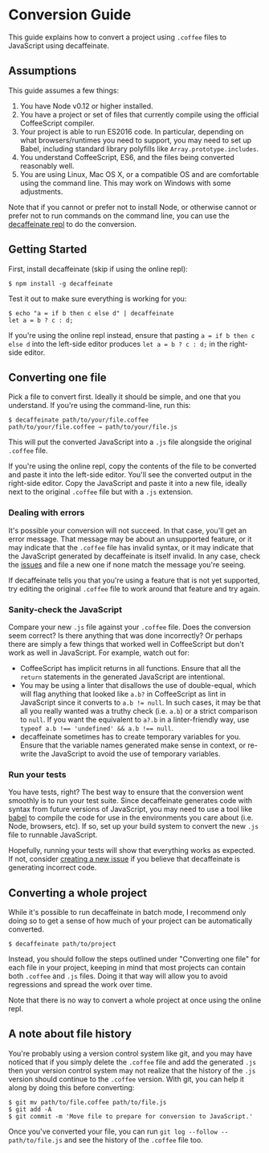 # Conversion Guide

This guide explains how to convert a project using `.coffee` files to
JavaScript using decaffeinate.

## Assumptions

This guide assumes a few things:

1. You have Node v0.12 or higher installed.
1. You have a project or set of files that currently compile using the
   official CoffeeScript compiler.
1. Your project is able to run ES2016 code. In particular, depending on what
   browsers/runtimes you need to support, you may need to set up Babel,
   including standard library polyfills like `Array.prototype.includes`.
1. You understand CoffeeScript, ES6, and the files being converted
   reasonably well.
1. You are using Linux, Mac OS X, or a compatible OS and are comfortable
   using the command line. This may work on Windows with some
   adjustments.
   
Note that if you cannot or prefer not to install Node, or otherwise
cannot or prefer not to run commands on the command line, you can use
the [decaffeinate repl][repl] to do the conversion.

[repl]: http://decaffeinate.github.io/decaffeinate/repl/

## Getting Started

First, install decaffeinate (skip if using the online repl):

```
$ npm install -g decaffeinate
```

Test it out to make sure everything is working for you:

```
$ echo "a = if b then c else d" | decaffeinate
let a = b ? c : d;
```

If you're using the online repl instead, ensure that pasting
`a = if b then c else d` into the left-side editor produces
`let a = b ? c : d;` in the right-side editor.

## Converting one file

Pick a file to convert first. Ideally it should be simple, and one that
you understand. If you're using the command-line, run this:

```
$ decaffeinate path/to/your/file.coffee
path/to/your/file.coffee → path/to/your/file.js
```

This will put the converted JavaScript into a `.js` file alongside the
original `.coffee` file.

If you're using the online repl, copy the contents of the file to be
converted and paste it into the left-side editor. You'll see the
converted output in the right-side editor. Copy the JavaScript and paste
it into a new file, ideally next to the original `.coffee` file but with
a `.js` extension.

### Dealing with errors

It's possible your conversion will not succeed. In that case, you'll get
an error message. That message may be about an unsupported feature, or
it may indicate that the `.coffee` file has invalid syntax, or it may
indicate that the JavaScript generated by decaffeinate is itself
invalid. In any case, check the [issues][issues] and file a new one if
none match the message you're seeing.

[issues]: https://github.com/decaffeinate/decaffeinate/issues

If decaffeinate tells you that you're using a feature that is not yet
supported, try editing the original `.coffee` file to work around that
feature and try again.

### Sanity-check the JavaScript

Compare your new `.js` file against your `.coffee` file. Does the
conversion seem correct? Is there anything that was done incorrectly? Or
perhaps there are simply a few things that worked well in CoffeeScript
but don't work as well in JavaScript. For example, watch out for:

* CoffeeScript has implicit returns in all functions. Ensure that all
  the `return` statements in the generated JavaScript are intentional.
* You may be using a linter that disallows the use of double-equal,
  which will flag anything that looked like `a.b?` in CoffeeScript as
  lint in JavaScript since it converts to `a.b != null`. In such cases,
  it may be that all you really wanted was a truthy check (i.e. `a.b`)
  or a strict comparison to `null`. If you want the equivalent to `a?.b`
  in a linter-friendly way, use
  `typeof a.b !== 'undefined' && a.b !== null`.
* decaffeinate sometimes has to create temporary variables for you.
  Ensure that the variable names generated make sense in context, or
  re-write the JavaScript to avoid the use of temporary variables.

### Run your tests

You have tests, right? The best way to ensure that the conversion went
smoothly is to run your test suite. Since decaffeinate generates code
with syntax from future versions of JavaScript, you may need to use a
tool like [babel][babel] to compile the code for use in the environments
you care about (i.e. Node, browsers, etc). If so, set up your build
system to convert the new `.js` file to runnable JavaScript.

Hopefully, running your tests will show that everything works as
expected. If not, consider [creating a new issue][new-issue] if you
believe that decaffeinate is generating incorrect code.

[babel]: https://babeljs.io/
[new-issue]: https://github.com/decaffeinate/decaffeinate/issues/new

## Converting a whole project

While it's possible to run decaffeinate in batch mode, I recommend only
doing so to get a sense of how much of your project can be automatically
converted.

```
$ decaffeinate path/to/project
```

Instead, you should follow the steps outlined under "Converting one
file" for each file in your project, keeping in mind that most projects
can contain both `.coffee` and `.js` files. Doing it that way will allow
you to avoid regressions and spread the work over time.

Note that there is no way to convert a whole project at once using the
online repl.

## A note about file history

You're probably using a version control system like git, and you may
have noticed that if you simply delete the `.coffee` file and add the
generated `.js` then your version control system may not realize that
the history of the `.js` version should continue to the `.coffee`
version. With git, you can help it along by doing this before
converting:

```
$ git mv path/to/file.coffee path/to/file.js
$ git add -A
$ git commit -m 'Move file to prepare for conversion to JavaScript.'
```

Once you've converted your file, you can run `git log --follow --
path/to/file.js` and see the history of the `.coffee` file too.
